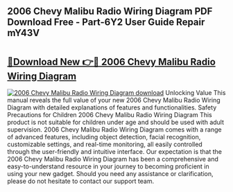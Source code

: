 ## 2006 Chevy Malibu Radio Wiring Diagram PDF Download Free - Part-6Y2 User Guide Repair mY43V

# <h2><a href="http://dftykk.blite.top/?on=2006+Chevy+Malibu+Radio+Wiring+Diagram">🔗Download New 👉🔴 2006 Chevy Malibu Radio Wiring Diagram</a></h2>

[![2006 Chevy Malibu Radio Wiring Diagram download](https://i.imgur.com/lujVjoI.png)](http://dftykk.blite.top/?on=2006+Chevy+Malibu+Radio+Wiring+Diagram)
Unlocking Value This manual reveals the full value of your new 2006 Chevy Malibu Radio Wiring Diagram with detailed explanations of features and functionalities. Safety Precautions for Children 2006 Chevy Malibu Radio Wiring Diagram This product is not suitable for children under age and should be used with adult supervision. 2006 Chevy Malibu Radio Wiring Diagram comes with a range of advanced features, including object detection, facial recognition, customizable settings, and real-time monitoring, all easily controlled through the user-friendly and intuitive interface. Our expectation is that the 2006 Chevy Malibu Radio Wiring Diagram has been a comprehensive and easy-to-understand resource in your journey to becoming proficient in using your new gadget. Should you need any assistance or clarification, please do not hesitate to contact our support team.
